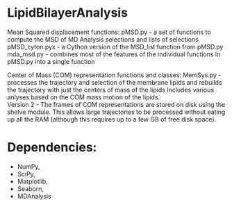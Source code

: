 # LipidBilayerAnalysis

Mean Squared displacement functions:
  pMSD.py - a set of functions to compute the MSD of MD Analysis selections and lists of selections
  pMSD_cyton.pyx - a Cython version of the MSD_list function from pMSD.py
  mda_msd.py - combines most of the features of the individual functions in pMSD.py into a single function

Center of Mass (COM) representation functions and classes:
  MemSys.py - processes the trajectory and selection of the membrane lipids and
	      rebuilds the trajectory with just the centers of mass of the lipids
	      Includes various anlyses based on the COM mass motion of the lipids.	
	Version 2 - The frames of COM representations are stored on disk using the shelve module.
	            This allows large trajectories to be processed without eating up all the RAM 
                    (although this requires up to a few GB of free disk space).
				
# Dependencies:
   * NumPy,
   * SciPy,
   * Matplotlib,
   * Seaborn,
   * MDAnalysis
